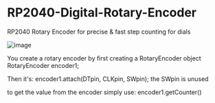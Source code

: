 # RP2040-Digital-Rotary-Encoder
RP2040 Rotary Encoder for precise &amp; fast step counting for dials

![image](https://github.com/user-attachments/assets/80a4bb1b-9869-4554-8449-207aaf8de772)


You create a rotary encoder by first creating a RotaryEncoder object
RotaryEncoder encoder1;

Then it's:
encoder1.attach(DTpin, CLKpin, SWpin);
the SWpin is unused

to get the value from the encoder simply use:
encoder1.getCounter()
